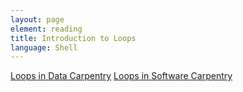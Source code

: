 ```yaml
---
layout: page
element: reading
title: Introduction to Loops
language: Shell
---
```


[Loops in Data Carpentry](https://datacarpentry.org/shell-genomics/04-redirection/index.html)
[Loops in Software Carpentry](https://swcarpentry.github.io/shell-novice/05-loop/index.html)